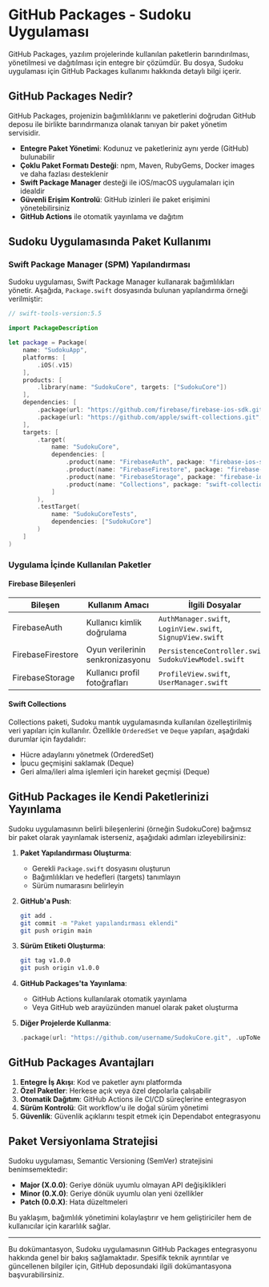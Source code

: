 # GitHub Packages - Sudoku Uygulaması

GitHub Packages, yazılım projelerinde kullanılan paketlerin barındırılması, yönetilmesi ve dağıtılması için entegre bir çözümdür. Bu dosya, Sudoku uygulaması için GitHub Packages kullanımı hakkında detaylı bilgi içerir.

## GitHub Packages Nedir?

GitHub Packages, projenizin bağımlılıklarını ve paketlerini doğrudan GitHub deposu ile birlikte barındırmanıza olanak tanıyan bir paket yönetim servisidir.

- **Entegre Paket Yönetimi**: Kodunuz ve paketleriniz aynı yerde (GitHub) bulunabilir
- **Çoklu Paket Formatı Desteği**: npm, Maven, RubyGems, Docker images ve daha fazlası desteklenir
- **Swift Package Manager** desteği ile iOS/macOS uygulamaları için idealdir
- **Güvenli Erişim Kontrolü**: GitHub izinleri ile paket erişimini yönetebilirsiniz
- **GitHub Actions** ile otomatik yayınlama ve dağıtım

## Sudoku Uygulamasında Paket Kullanımı

### Swift Package Manager (SPM) Yapılandırması

Sudoku uygulaması, Swift Package Manager kullanarak bağımlılıkları yönetir. Aşağıda, `Package.swift` dosyasında bulunan yapılandırma örneği verilmiştir:

```swift
// swift-tools-version:5.5

import PackageDescription

let package = Package(
    name: "SudokuApp",
    platforms: [
        .iOS(.v15)
    ],
    products: [
        .library(name: "SudokuCore", targets: ["SudokuCore"])
    ],
    dependencies: [
        .package(url: "https://github.com/firebase/firebase-ios-sdk.git", .upToNextMajor(from: "10.0.0")),
        .package(url: "https://github.com/apple/swift-collections.git", .upToNextMajor(from: "1.0.0"))
    ],
    targets: [
        .target(
            name: "SudokuCore",
            dependencies: [
                .product(name: "FirebaseAuth", package: "firebase-ios-sdk"),
                .product(name: "FirebaseFirestore", package: "firebase-ios-sdk"),
                .product(name: "FirebaseStorage", package: "firebase-ios-sdk"),
                .product(name: "Collections", package: "swift-collections")
            ]
        ),
        .testTarget(
            name: "SudokuCoreTests",
            dependencies: ["SudokuCore"]
        )
    ]
)
```

### Uygulama İçinde Kullanılan Paketler

#### Firebase Bileşenleri

| Bileşen | Kullanım Amacı | İlgili Dosyalar |
|---------|--------------|----------------|
| FirebaseAuth | Kullanıcı kimlik doğrulama | `AuthManager.swift`, `LoginView.swift`, `SignupView.swift` |
| FirebaseFirestore | Oyun verilerinin senkronizasyonu | `PersistenceController.swift`, `SudokuViewModel.swift` |
| FirebaseStorage | Kullanıcı profil fotoğrafları | `ProfileView.swift`, `UserManager.swift` |

#### Swift Collections

Collections paketi, Sudoku mantık uygulamasında kullanılan özelleştirilmiş veri yapıları için kullanılır. Özellikle `OrderedSet` ve `Deque` yapıları, aşağıdaki durumlar için faydalıdır:

- Hücre adaylarını yönetmek (OrderedSet)
- İpucu geçmişini saklamak (Deque)
- Geri alma/ileri alma işlemleri için hareket geçmişi (Deque)

## GitHub Packages ile Kendi Paketlerinizi Yayınlama

Sudoku uygulamasının belirli bileşenlerini (örneğin SudokuCore) bağımsız bir paket olarak yayınlamak isterseniz, aşağıdaki adımları izleyebilirsiniz:

1. **Paket Yapılandırması Oluşturma**:
   - Gerekli `Package.swift` dosyasını oluşturun
   - Bağımlılıkları ve hedefleri (targets) tanımlayın
   - Sürüm numarasını belirleyin

2. **GitHub'a Push**:
   ```bash
   git add .
   git commit -m "Paket yapılandırması eklendi"
   git push origin main
   ```

3. **Sürüm Etiketi Oluşturma**:
   ```bash
   git tag v1.0.0
   git push origin v1.0.0
   ```

4. **GitHub Packages'ta Yayınlama**:
   - GitHub Actions kullanılarak otomatik yayınlama
   - Veya GitHub web arayüzünden manuel olarak paket oluşturma

5. **Diğer Projelerde Kullanma**:
   ```swift
   .package(url: "https://github.com/username/SudokuCore.git", .upToNextMajor(from: "1.0.0"))
   ```

## GitHub Packages Avantajları

1. **Entegre İş Akışı**: Kod ve paketler aynı platformda
2. **Özel Paketler**: Herkese açık veya özel depolarla çalışabilir
3. **Otomatik Dağıtım**: GitHub Actions ile CI/CD süreçlerine entegrasyon
4. **Sürüm Kontrolü**: Git workflow'u ile doğal sürüm yönetimi
5. **Güvenlik**: Güvenlik açıklarını tespit etmek için Dependabot entegrasyonu

## Paket Versiyonlama Stratejisi

Sudoku uygulaması, Semantic Versioning (SemVer) stratejisini benimsemektedir:

- **Major (X.0.0)**: Geriye dönük uyumlu olmayan API değişiklikleri
- **Minor (0.X.0)**: Geriye dönük uyumlu olan yeni özellikler
- **Patch (0.0.X)**: Hata düzeltmeleri

Bu yaklaşım, bağımlılık yönetimini kolaylaştırır ve hem geliştiriciler hem de kullanıcılar için kararlılık sağlar.

---

Bu dokümantasyon, Sudoku uygulamasının GitHub Packages entegrasyonu hakkında genel bir bakış sağlamaktadır. Spesifik teknik ayrıntılar ve güncellenen bilgiler için, GitHub deposundaki ilgili dokümantasyona başvurabilirsiniz. 